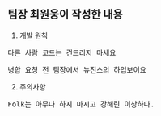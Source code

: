 ## 팀장 최원웅이 작성한 내용

1. 개발 원칙
<pre>다른 사람 코드는 건드리지 마세요</pre>
<pre>병합 요청 전 팀장에서 뉴진스의 하입보이요</pre>

2. 주의사항
<pre>Folk는 아무나 하지 마시고 강해린 이상하다.</pre>
